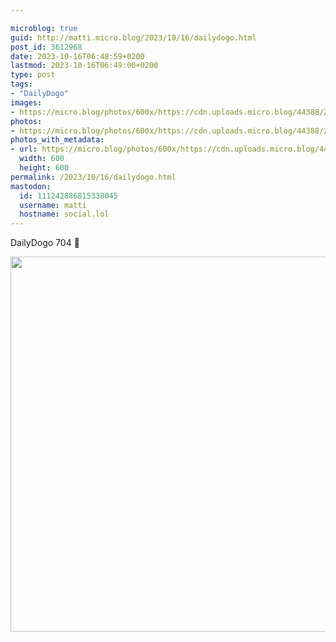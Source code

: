 ```yaml
---

microblog: true
guid: http://matti.micro.blog/2023/10/16/dailydogo.html
post_id: 3612968
date: 2023-10-16T06:48:59+0200
lastmod: 2023-10-16T06:49:00+0200
type: post
tags:
- "DailyDogo"
images:
- https://micro.blog/photos/600x/https://cdn.uploads.micro.blog/44388/2023/a8462c75f47b4df3986b57c1fa51e0e0.jpg
photos:
- https://micro.blog/photos/600x/https://cdn.uploads.micro.blog/44388/2023/a8462c75f47b4df3986b57c1fa51e0e0.jpg
photos_with_metadata:
- url: https://micro.blog/photos/600x/https://cdn.uploads.micro.blog/44388/2023/a8462c75f47b4df3986b57c1fa51e0e0.jpg
  width: 600
  height: 600
permalink: /2023/10/16/dailydogo.html
mastodon:
  id: 111242886815338045
  username: matti
  hostname: social.lol
---
```

DailyDogo 704 🐶

<img src="/media/uploads/2023/a8462c75f47b4df3986b57c1fa51e0e0.jpg" width="600" height="600" alt="" />
